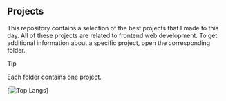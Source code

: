 ## Projects
This repository contains a selection of the best projects that I made to this day. All of these projects are related to frontend web development. To get additional information about a specific project, open the corresponding folder.
> [!TIP]
> Each folder contains one project.

[![Top Langs](https://github-readme-stats-git-masterrstaa-rickstaa.vercel.app/api/top-langs/?username=radoleon&theme=tokyonight)]
